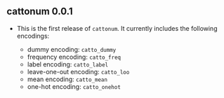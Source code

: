 ## cattonum 0.0.1

* This is the first release of `cattonum`.  It currently includes the following encodings:

  * dummy encoding: `catto_dummy`
  * frequency encoding: `catto_freq`
  * label encoding: `catto_label`
  * leave-one-out encoding: `catto_loo`
  * mean encoding: `catto_mean`
  * one-hot encoding: `catto_onehot`